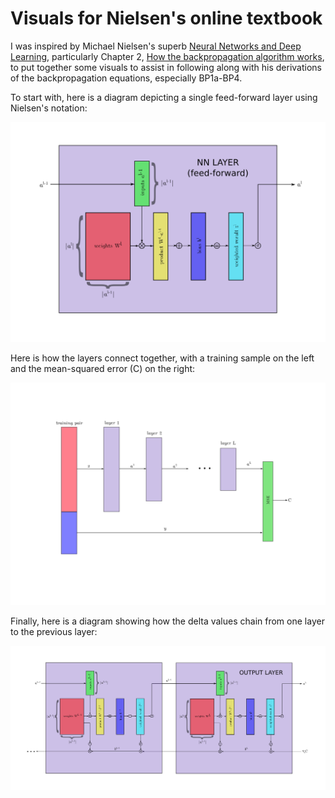 Visuals for Nielsen's online textbook
=====================================

I was inspired by Michael Nielsen's superb [Neural Networks and Deep Learning](http://neuralnetworksanddeeplearning.com/),
particularly Chapter 2, [How the backpropagation algorithm works](http://neuralnetworksanddeeplearning.com/chap2.html),
to put together some visuals to assist in following along with his derivations
of the backpropagation equations, especially BP1a-BP4.

To start with, here is a diagram depicting a single feed-forward layer using
Nielsen's notation:

![nn layer](png/nn_layer.svg.png)

Here is how the layers connect together, with a training sample on the left
and the mean-squared error (C) on the right:

![deep layers fwd](png/deep_layers_fwd.svg.png)

Finally, here is a diagram showing how the delta values chain from one layer
to the previous layer:

![nn layers back](png/nn_layers_back.svg.png)

